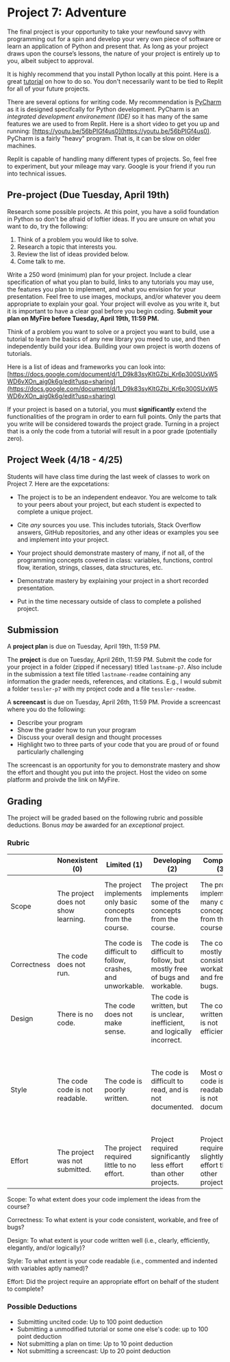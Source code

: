 # Project 7: Adventure

The final project is your opportunity to take your newfound savvy with programming out for a spin and develop your very own piece of software or learn an application of Python and present that. As long as your project draws upon the course’s lessons, the nature of your project is entirely up to you, albeit subject to approval.

It is highly recommend that you install Python locally at this point. Here is a great [tutorial](https://realpython.com/installing-python/) on how to do so. You don't necessarily want to be tied to Replit for all of your future projects. 

There are several options for writing code. My recommendation is [PyCharm](https://www.jetbrains.com/pycharm/) as it is designed specifcally for Python development. PyCharm is an *integrated development environement (IDE)* so it has many of the same features we are used to from Replit. Here is a short video to get you up and running: [https://youtu.be/56bPIGf4us0](https://youtu.be/56bPIGf4us0). PyCharm is a fairly "heavy" program. That is, it can be slow on older machines.

Replit is capable of handling many different types of projects. So, feel free to experiment, but your mileage may vary. Google is your friend if you run into technical issues.

## Pre-project (Due Tuesday, April 19th)

Research some possible projects. At this point, you have a solid foundation in Python so don't be afraid of loftier ideas. If you are unsure on what you want to do, try the following:

1. Think of a problem you would like to solve.
2. Research a topic that interests you.
3. Review the list of ideas provided below.
4. Come talk to me.

Write a 250 word (minimum) plan for your project. Include a clear specification of what you plan to build, links to any tutorials you may use, the features you plan to implement, and what you envision for your presentation. Feel free to use images, mockups, and/or whatever you deem appropriate to explain your goal. Your project will evolve as you write it, but it is important to have a clear goal before you begin coding. **Submit your plan on MyFire before Tuesday, April 19th, 11:59 PM.**

Think of a problem you want to solve or a project you want to build, use a tutorial to learn the basics of any new library you meed to use, and then independently build your idea. Building your own project is worth dozens of tutorials.

Here is a list of ideas and frameworks you can look into: [https://docs.google.com/document/d/1_D9k83syKltGZbj_Kr6p300SUxW5WD6vXOn_aig0k6g/edit?usp=sharing](https://docs.google.com/document/d/1_D9k83syKltGZbj_Kr6p300SUxW5WD6vXOn_aig0k6g/edit?usp=sharing)

If your project is based on a tutorial, you must **significantly** extend the functionalities of the program in order to earn full points. Only the parts that you write will be considered towards the project grade. Turning in a project that is a only the code from a tutorial will result in a poor grade (potentially zero).

## Project Week (4/18 - 4/25)

Students will have class time during the last week of classes to work on Project 7. Here are the expcetations:

- The project is to be an independent endeavor. You are welcome to talk to your peers about your project, but each student is expected to complete a unique project.

- Cite *any* sources you use. This includes tutorials, Stack Overflow answers, GitHub repositories, and any other ideas or examples you see and implement into your project.

- Your project should demonstrate mastery of many, if not all, of the programming concepts covered in class: variables, functions, control flow, iteration, strings, classes, data structures, etc.

- Demonstrate mastery by explaining your project in a short recorded presentation.

- Put in the time necessary outside of class to complete a polished project.

## Submission

A **project plan** is due on Tuesday, April 19th, 11:59 PM.

The **project** is due on Tuesday, April 26th, 11:59 PM.
Submit the code for your project in a folder (zipped if necessary) titled `lastname-p7`.
Also include in the submission a text file titled `lastname-readme` containing any information the grader needs, references, and citations.
E.g., I would submit a folder `tessler-p7` with my project code and a file `tessler-readme`.

A **screencast** is due on Tuesday, April 26th, 11:59 PM.
Provide a screencast where you do the following:

- Describe your program
- Show the grader how to run your program
- Discuss your overall design and thought processes
- Highlight two to three parts of your code that you are proud of or found particularly challenging

The screencast is an opportunity for you to demonstrate mastery and show the effort and thought you put into the project.
Host the video on some platform and proivde the link on MyFire.

## Grading

The project will be graded based on the following rubric and possible deductions. Bonus *may* be awarded for an *exceptional* project.

### Rubric

|             | Nonexistent (0)                     | Limited (1)                                                 | Developing (2)                                                            | Competent (3)                                                | Proficient (4)                                               |
| ----------- | ----------------------------------- | ----------------------------------------------------------- | --------------------------------------------------------------------------| ------------------------------------------------------------ | ------------------------------------------------------------ |
| Scope       | The project does not show learning. | The project implements only basic concepts from the course. | The project implements some of the concepts from the course.              | The projects implements many of the concepts from the course.| The projects demonstrates mastery of the course content, and explores new ideas. |
| Correctness | The code does not run.              | The code is difficult to follow, crashes, and unworkable.   | The code is difficult to follow, but mostly free of bugs and workable.    | The code is mostly consistent, workable, and free of bugs.   | The code is consistent, workable, and free of bugs.          |
| Design      | There is no code.                   | The code does not make sense.                               | The code is written, but is unclear, inefficient, and logically incorrect.| The code is written, but is not efficient.                   | The code is written well.                                    |
| Style       | The code code is not readable.      | The code is poorly written.                                 | The code is difficult to read, and is not documented.                     | Most of the code is readable, but is not documented.         | All code is easily readable, well-documented, and follows Pythonic conventions discussed in class. |
| Effort      | The project was not submitted.      | The project required little to no effort.                   | Project required significantly less effort than other projects.           | Project required slightly less effort than other projects.   | Project required the same or greater effort than other projects.

Scope: To what extent does your code implement the ideas from the course?

Correctness: To what extent is your code consistent, workable, and free of bugs?

Design: To what extent is your code written well (i.e., clearly, efficiently, elegantly, and/or logically)?

Style: To what extent is your code readable (i.e., commented and indented with variables aptly named)?

Effort: Did the project require an appropriate effort on behalf of the student to complete?

### Possible Deductions

- Submitting uncited code: Up to 100 point deduction
- Submitting a unmodified tutorial or some one else's code: up to 100 point deduction
- Not submitting a plan on time: Up to 10 point deduction
- Not submitting a screencast: Up to 20 point deduction
